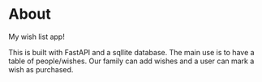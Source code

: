 # About

My wish list app!

This is built with FastAPI and a sqllite database. The main use is to have a
table of people/wishes. Our family can add wishes and a user can mark a wish as
purchased.
